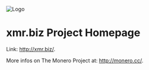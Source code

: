 ![Logo](https://raw.githubusercontent.com/xmr23/commons.xmr.biz/master/Pictures/logo.jpg)

xmr.biz Project Homepage
==
Link: http://xmr.biz/.

More infos on The Monero Project at: http://monero.cc/.
